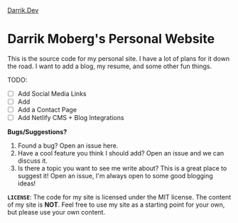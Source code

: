 <p>
  <a href="https://darrik.dev">
    Darrik.Dev
  </a>
</p>
<h1 align=>
  Darrik Moberg's Personal Website
</h1>

This is the source code for my personal site. I have a lot of plans for it down the road. I want to add a blog, my resume, and some other fun things. 

TODO: 
- [ ] Add Social Media Links
- [ ] Add
- [ ] Add a Contact Page
- [ ] Add Netlify CMS + Blog Integrations

**Bugs/Suggestions?**
1. Found a bug? Open an issue here. 
1. Have a cool feature you think I should add? Open an issue and we can discuss it. 
3. Is there a topic you want to see me write about? This is a great place to suggest it! Open an issue, I'm always open to some good blogging ideas! 


  **`LICENSE`**: The code for my site is licensed under the MIT license. The content of my site is __NOT__. Feel free to use my site as a starting point for your own, but please use your own content. 

